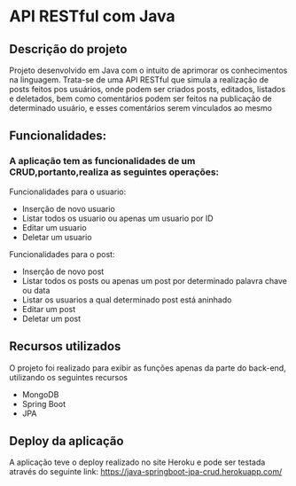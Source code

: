 # API RESTful com Java

## Descrição do projeto
Projeto desenvolvido em Java com o intuito de aprimorar os conhecimentos na linguagem. Trata-se de uma API RESTful que simula a realização de posts feitos pos usuários, onde podem ser criados posts, editados, listados e deletados, bem como comentários podem ser feitos na publicação de determinado usuário, e esses comentários serem vinculados ao mesmo

## Funcionalidades:

### A aplicação tem as funcionalidades de um CRUD,portanto,realiza as seguintes operações:

Funcionalidades para o usuario:

<ul>
  <li>Inserção de novo usuario</li>
  <li>Listar todos os usuario ou apenas um usuario por ID</li>
  <li>Editar um usuario</li>
  <li>Deletar um usuario</li>
</ul>

Funcionalidades para o post:
<ul>
  <li>Inserção de novo post</li>
  <li>Listar todos os posts ou apenas um post por determinado palavra chave ou data</li>
  <li>Listar os usuarios a qual determinado post está aninhado</li>
  <li>Editar um post</li>
  <li>Deletar um post</li>
</ul>

## Recursos utilizados

O projeto foi realizado para exibir as funções apenas da parte do back-end, utilizando os seguintes recursos

<ul>
  <li>MongoDB</li>
  <li>Spring Boot</li>
  <li>JPA</li>
</ul>

## Deploy da aplicação

A aplicação teve o deploy realizado no site Heroku e pode ser testada através do seguinte link: https://java-springboot-jpa-crud.herokuapp.com/
